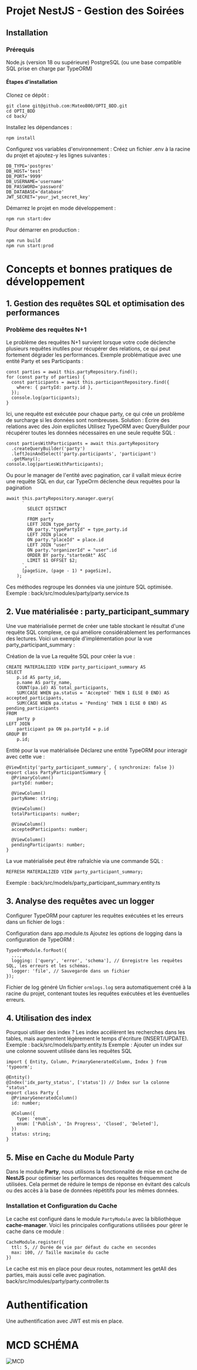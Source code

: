 # Projet NestJS - Gestion des Soirées 
## Installation
### Prérequis
Node.js (version 18 ou supérieure)
PostgreSQL (ou une base compatible SQL prise en charge par TypeORM)
#### Étapes d'installation
Clonez ce dépôt :
```
git clone git@github.com:MateoB00/OPTI_BDD.git
cd OPTI_BDD
cd back/
```
Installez les dépendances :
```
npm install
```
Configurez vos variables d'environnement :
Créez un fichier .env à la racine du projet et ajoutez-y les lignes suivantes :
```
DB_TYPE='postgres'
DB_HOST='test'
DB_PORT='9999'
DB_USERNAME='username'
DB_PASSWORD='password'
DB_DATABASE='database'
JWT_SECRET='your_jwt_secret_key'
```

Démarrez le projet en mode développement :

```
npm run start:dev
```
Pour démarrer en production :

```
npm run build
npm run start:prod
```

# Concepts et bonnes pratiques de développement
## 1. Gestion des requêtes SQL et optimisation des performances
### Problème des requêtes N+1
Le problème des requêtes N+1 survient lorsque votre code déclenche plusieurs requêtes inutiles pour récupérer des relations, ce qui peut fortement dégrader les performances.
Exemple problématique avec une entité Party et ses Participants :

```
const parties = await this.partyRepository.find();
for (const party of parties) {
  const participants = await this.participantRepository.find({
    where: { partyId: party.id },
  });
  console.log(participants);
}
```

Ici, une requête est exécutée pour chaque party, ce qui crée un problème de surcharge si les données sont nombreuses.
Solution : Écrire des relations avec des Join explicites
Utilisez TypeORM avec QueryBuilder pour récupérer toutes les données nécessaires en une seule requête SQL :

```
const partiesWithParticipants = await this.partyRepository
  .createQueryBuilder('party')
  .leftJoinAndSelect('party.participants', 'participant')
  .getMany();
console.log(partiesWithParticipants);
```

Ou pour le manager de l'entité avec pagination, car il vallait mieux écrire une requête SQL en dur, car TypeOrm déclenche deux requêtes pour la pagination
```
await this.partyRepository.manager.query(
      `
        SELECT DISTINCT 
                *
        FROM party 
        LEFT JOIN type_party 
        ON party."typePartyId" = type_party.id
        LEFT JOIN place
        ON party."placeId" = place.id
        LEFT JOIN "user"
        ON party."organizerId" = "user".id
        ORDER BY party."startedAt" ASC
        LIMIT $1 OFFSET $2;
      `,
      [pageSize, (page - 1) * pageSize],
    );
```
Ces méthodes regroupe les données via une jointure SQL optimisée.
Exemple : back/src/modules/party/party.service.ts
## 2. Vue matérialisée : party_participant_summary
Une vue matérialisée permet de créer une table stockant le résultat d'une requête SQL complexe, ce qui améliore considérablement les performances des lectures. Voici un exemple d'implémentation pour la vue party_participant_summary :

Création de la vue
La requête SQL pour créer la vue :

``` 
CREATE MATERIALIZED VIEW party_participant_summary AS
SELECT 
    p.id AS party_id,
    p.name AS party_name,
    COUNT(pa.id) AS total_participants,
    SUM(CASE WHEN pa.status = 'Accepted' THEN 1 ELSE 0 END) AS accepted_participants,
    SUM(CASE WHEN pa.status = 'Pending' THEN 1 ELSE 0 END) AS pending_participants
FROM 
    party p
LEFT JOIN 
    participant pa ON pa.partyId = p.id
GROUP BY 
    p.id;
``` 
Entité pour la vue matérialisée
Déclarez une entité TypeORM pour interagir avec cette vue :
```
@ViewEntity('party_participant_summary', { synchronize: false })
export class PartyParticipantSummary {
  @PrimaryColumn()
  partyId: number;

  @ViewColumn()
  partyName: string;

  @ViewColumn()
  totalParticipants: number;

  @ViewColumn()
  acceptedParticipants: number;

  @ViewColumn()
  pendingParticipants: number;
}
```
La vue matérialisée peut être rafraîchie via une commande SQL :
```
REFRESH MATERIALIZED VIEW party_participant_summary;
```
Exemple : back/src/models/party_participant_summary.entity.ts
## 3. Analyse des requêtes avec un logger
Configurer TypeORM pour capturer les requêtes exécutées et les erreurs dans un fichier de logs :

Configuration dans app.module.ts
Ajoutez les options de logging dans la configuration de TypeORM :
```
TypeOrmModule.forRoot({
  ...,
  logging: ['query', 'error', 'schema'], // Enregistre les requêtes SQL, les erreurs et les schémas.
  logger: 'file', // Sauvegarde dans un fichier
});
```
Fichier de log généré
Un fichier `ormlogs.log` sera automatiquement créé à la racine du projet, contenant toutes les requêtes exécutées et les éventuelles erreurs.

## 4. Utilisation des index
Pourquoi utiliser des index ?
Les index accélèrent les recherches dans les tables, mais augmentent légèrement le temps d'écriture (INSERT/UPDATE).
Exemple : back/src/models/party.entity.ts
Exemple : Ajouter un index sur une colonne souvent utilisée dans les requêtes SQL 
```
import { Entity, Column, PrimaryGeneratedColumn, Index } from 'typeorm';

@Entity()
@Index('idx_party_status', ['status']) // Index sur la colonne "status"
export class Party {
  @PrimaryGeneratedColumn()
  id: number;

  @Column({
    type: 'enum',
    enum: ['Publish', 'In Progress', 'Closed', 'Deleted'],
  })
  status: string;
}
```

## 5. Mise en Cache du Module Party

Dans le module **Party**, nous utilisons la fonctionnalité de mise en cache de **NestJS** pour optimiser les performances des requêtes fréquemment utilisées. Cela permet de réduire le temps de réponse en évitant des calculs ou des accès à la base de données répétitifs pour les mêmes données.

### Installation et Configuration du Cache

Le cache est configuré dans le module `PartyModule` avec la bibliothèque **cache-manager**. Voici les principales configurations utilisées pour gérer le cache dans ce module :

```
CacheModule.register({
  ttl: 5, // Durée de vie par défaut du cache en secondes
  max: 100, // Taille maximale du cache
})
```

Le cache est mis en place pour deux routes, notamment les getAll des parties, mais aussi celle avec pagination.
back/src/modules/party/party.controller.ts

# Authentification

Une authentification avec JWT est mis en place.

# MCD SCHÉMA
![MCD](https://github.com/user-attachments/assets/1d05bc2e-076e-4252-a56d-f46578880145)

